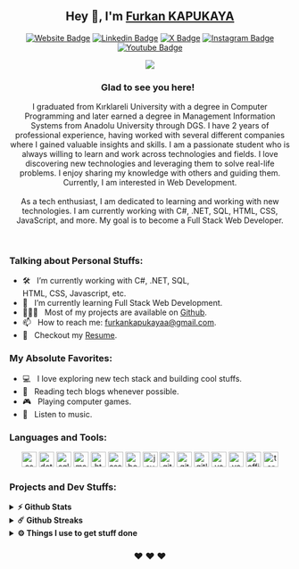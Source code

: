 <div align="center">
	
## Hey 👋, I'm [Furkan KAPUKAYA](https://furkankapukayaa.github.io/)

[![Website Badge](https://img.shields.io/badge/Website-3b5998?style=flat-square&logo=google-chrome&logoColor=white)](https://furkankapukayaa.github.io/)
[![Linkedin Badge](https://img.shields.io/badge/-LinkedIn-0e76a8?style=flat-square&logo=Linkedin&logoColor=white)](https://www.linkedin.com/in/furkankapukayaa/)
[![X Badge](https://img.shields.io/badge/-X-00acee?style=flat-square&logo=X&logoColor=black)](https://x.com/furkankapukayaa)
[![Instagram Badge](https://img.shields.io/badge/-Instagram-e4405f?style=flat-square&logo=Instagram&logoColor=white)](https://instagram.com/furkankapukayaa/)
[![Youtube Badge](https://img.shields.io/badge/-Youtube-ff0000?style=flat-square&logo=Youtube&logoColor=white)](https://www.youtube.com/channel/UCwBs0J59FuWuStJIcgFgm5Q)	

![](https://komarev.com/ghpvc/?username=furkankapukayaa&style=flat&color=blueviolet)
### Glad to see you here! &nbsp;

I graduated from Kırklareli University with a degree in Computer Programming and later earned a degree in Management Information Systems from Anadolu University through DGS. I have 2 years of professional experience, having worked with several different companies where I gained valuable insights and skills. I am a passionate student who is always willing to learn and work across technologies and fields. I love discovering new technologies and leveraging them to solve real-life problems. I enjoy sharing my knowledge with others and guiding them. Currently, I am interested in Web Development.
<br><br>
As a tech enthusiast, I am dedicated to learning and working with new technologies. I am currently working with C#, .NET, SQL, HTML, CSS, JavaScript, and more. My goal is to become a Full Stack Web Developer.

</div><br>
	 
### Talking about Personal Stuffs:

- 🛠 &nbsp; I’m currently working with C#, .NET, SQL, <br /> HTML, CSS, Javascript, etc.
- 🚀 &nbsp; I’m currently learning Full Stack Web Development.
- 👨🏻‍💻 &nbsp; Most of my projects are available on [Github](https://github.com/furkankapukayaa?tab=repositories).
- 📫 &nbsp; How to reach me: furkankapukayaa@gmail.com.
- 📝 &nbsp; Checkout my [Resume](https://furkankapukayaa.github.io/assets/pdf/Resume.pdf).

### My Absolute Favorites:

- 💻 &nbsp; I love exploring new tech stack and building cool stuffs.
- 📰 &nbsp; Reading tech blogs whenever possible.
- 🎮 &nbsp; Playing computer games.
- 🎵 &nbsp; Listen to music.

### Languages and Tools:
<div align="center">
<img height="27" src="https://www.svgrepo.com/show/452184/csharp.svg" alt="csharp">
<img height="27" src="https://www.svgrepo.com/show/376369/dotnet.svg" alt="dotnet">
<img height="27" src="https://www.svgrepo.com/show/331760/sql-database-generic.svg" alt="sql">
<img height="27" src="https://www.svgrepo.com/show/303229/microsoft-sql-server-logo.svg" alt="mssql">
<img height="27" src="https://www.svgrepo.com/show/452228/html-5.svg" alt="html">
<img height="27" src="https://www.svgrepo.com/show/452185/css-3.svg" alt="css">
<img height="27" src="https://www.svgrepo.com/show/353498/bootstrap.svg" alt="bootstrap">
<img height="27" src="https://www.svgrepo.com/show/353925/javascript.svg" alt="javascript">
<img height="27" src="https://www.svgrepo.com/show/452210/git.svg" alt="git">
<img height="27" src="https://www.svgrepo.com/show/450156/github.svg" alt="github">
<img height="27" src="https://www.svgrepo.com/show/448226/gitlab.svg" alt="gitlab">
<img height="27" src="https://www.svgrepo.com/show/354522/visual-studio-code.svg" alt="vscode">
<img height="27" src="https://www.svgrepo.com/show/354520/visual-studio.svg" alt="vs">
<img height="27" src="https://www.svgrepo.com/show/303589/office-1-logo.svg" alt="office">
<img height="27" src="https://www.svgrepo.com/show/362176/terminal.svg" alt="terminal">
</div>

### Projects and Dev Stuffs:

<details>	
  <summary><b>⚡ Github Stats</b></summary>

  <br />
  <img height="180em" src="https://github-readme-stats.vercel.app/api?username=furkankapukayaa&show_icons=true&hide_border=true&&count_private=true&include_all_commits=true" />
  <img height="180em" src="https://github-readme-stats.vercel.app/api/top-langs/?username=furkankapukayaa&exclude_repo=KNN-Image-Classification&show_icons=true&hide_border=true&layout=compact&langs_count=8"/>
</details>

<details>	
  <summary><b>☄️ Github Streaks</b></summary>

  <br />
  <img height="180em" src="https://github-readme-streak-stats.herokuapp.com/?user=furkankapukayaa&hide_border=true" />
</details>
 
<details>	
  <br />
  <summary><b>⚙️ Things I use to get stuff done</b></summary>
  	<ul>
  	    <li><b>OS:</b> Windows 11</li>
	    <li><b>Code Editor:</b> Visual Studio - Visual Studio Code </li>
	    <li><b>To Stay Updated:</b> Medium, Twitter, Youtube and Linkedin.</li>
	</ul>	
</details>

<div align="center">

###  ❤️ ❤️ ❤️

</div>
